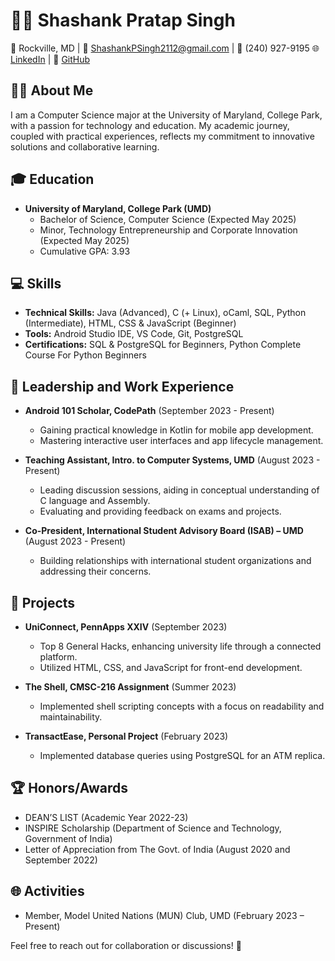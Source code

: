 # 👨‍💻 Shashank Pratap Singh

📍 Rockville, MD | 📧 ShashankPSingh2112@gmail.com | 📱 (240) 927-9195
🌐 [LinkedIn](www.linkedin.com/in/shashank-p-singh/) | 🐙 [GitHub](https://github.com/shashanksp04)

## 👨‍🎓 About Me
I am a Computer Science major at the University of Maryland, College Park, with a passion for technology and education. My academic journey, coupled with practical experiences, reflects my commitment to innovative solutions and collaborative learning.

## 🎓 Education
- **University of Maryland, College Park (UMD)**
  - Bachelor of Science, Computer Science (Expected May 2025)
  - Minor, Technology Entrepreneurship and Corporate Innovation (Expected May 2025)
  - Cumulative GPA: 3.93

## 💻 Skills
- **Technical Skills:** Java (Advanced), C (+ Linux), oCaml, SQL, Python (Intermediate), HTML, CSS & JavaScript (Beginner)
- **Tools:** Android Studio IDE, VS Code, Git, PostgreSQL
- **Certifications:** SQL & PostgreSQL for Beginners, Python Complete Course For Python Beginners

## 🚀 Leadership and Work Experience
- **Android 101 Scholar, CodePath** (September 2023 - Present)
  - Gaining practical knowledge in Kotlin for mobile app development.
  - Mastering interactive user interfaces and app lifecycle management.

- **Teaching Assistant, Intro. to Computer Systems, UMD** (August 2023 - Present)
  - Leading discussion sessions, aiding in conceptual understanding of C language and Assembly.
  - Evaluating and providing feedback on exams and projects.

- **Co-President, International Student Advisory Board (ISAB) – UMD** (August 2023 - Present)
  - Building relationships with international student organizations and addressing their concerns.

## 🚀 Projects
- **UniConnect, PennApps XXIV** (September 2023)
  - Top 8 General Hacks, enhancing university life through a connected platform.
  - Utilized HTML, CSS, and JavaScript for front-end development.

- **The Shell, CMSC-216 Assignment** (Summer 2023)
  - Implemented shell scripting concepts with a focus on readability and maintainability.

- **TransactEase, Personal Project** (February 2023)
  - Implemented database queries using PostgreSQL for an ATM replica.

## 🏆 Honors/Awards
- DEAN’S LIST (Academic Year 2022-23)
- INSPIRE Scholarship (Department of Science and Technology, Government of India)
- Letter of Appreciation from The Govt. of India (August 2020 and September 2022)

## 🌐 Activities
- Member, Model United Nations (MUN) Club, UMD (February 2023 – Present)

Feel free to reach out for collaboration or discussions! 🚀
